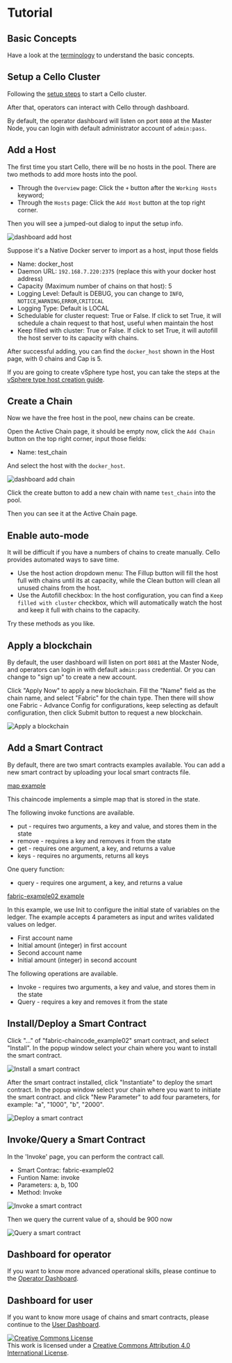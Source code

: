 # Tutorial


## Basic Concepts

Have a look at the [terminology](./terminology.md) to understand the basic concepts.

## Setup a Cello Cluster

Following the [setup steps](./setup.md) to start a Cello cluster.

After that, operators can interact with Cello through dashboard.

By default, the operator dashboard will listen on port `8080` at the Master Node, you can login with default administrator account of `admin:pass`.

## Add a Host

The first time you start Cello, there will be no hosts in the pool. There are two methods to add more hosts into the pool.

* Through the `Overview` page: Click the `+` button after the `Working Hosts` keyword;
* Through the `Hosts` page: Click the `Add Host` button at the top right corner.

Then you will see a jumped-out dialog to input the setup info.

![dashboard add host](imgs/tutorial_add_host.png)

Suppose it's a Native Docker server to import as a host, input those fields

* Name: docker_host
* Daemon URL: `192.168.7.220:2375` (replace this with your docker host address)
* Capacity (Maximum number of chains on that host): 5
* Logging Level: Default is DEBUG, you can change to `INFO`, `NOTICE`,`WARNING`,`ERROR`,`CRITICAL`
* Logging Type: Default is LOCAL
* Schedulable for cluster request: True or False. If click to set True, it will schedule a chain request to that host, useful when maintain the host
* Keep filled with cluster: True or False. If click to set True, it will autofill the host server to its capacity with chains.

After successful adding, you can find the `docker_host` shown in the Host page, with 0 chains and Cap is 5.

If you are going to create vSphere type host, you can take the steps at the [vSphere type host creation guide](./setup_worker_vsphere.md).

## Create a Chain

Now we have the free host in the pool, new chains can be create.

Open the Active Chain page, it should be empty now, click the `Add Chain` button on the top right corner, input those fields:

* Name: test_chain

And select the host with the `docker_host`.

![dashboard add chain](imgs/tutorial_add_chain.png)

Click the create button to add a new chain with name `test_chain` into the pool.

Then you can see it at the Active Chain page.

## Enable auto-mode

It will be difficult if you have a numbers of chains to create manually. Cello provides automated ways to save time.

* Use the host action dropdown menu: The Fillup button will fill the host full with chains until its at capacity, while the Clean button will clean all unused chains from the host.
* Use the Autofill checkbox: In the host configuration, you can find a `Keep filled with cluster` checkbox, which will automatically watch the host and keep it full with chains to the capacity.

Try these methods as you like.

## Apply a blockchain

By default, the user dashboard will listen on port `8081` at the Master Node, and operators can login in with default `admin:pass` credential. Or you can change to "sign up" to create a new account.

Click "Apply Now" to apply a new blockchain. Fill the "Name" field as the chain name, and select "Fabric" for the chain type. Then there will show one Fabric - Advance Config for configurations, keep selecting as default configuration, then click Submit button to request a new blockchain.

![Apply a blockchain](imgs/tutorial_apply_chain.png)

## Add a Smart Contract

By default, there are two smart contracts examples available. You can add a new smart contract by uploading your local smart contracts file.

[map example](https://github.com/hyperledger/cello/blob/master/user-dashboard/src/config-template/cc_code/examples/fabric/map/map.go)

This chaincode implements a simple map that is stored in the state.

The following invoke functions are available.

* put - requires two arguments, a key and value, and stores them in the state
* remove - requires a key and removes it from the state
* get - requires one argument, a key, and returns a value
* keys - requires no arguments, returns all keys

One query function:
* query - requires one argument, a key, and returns a value

[fabric-example02 example](https://github.com/hyperledger/cello/blob/master/user-dashboard/src/config-template/cc_code/examples/fabric/chaincode_example02/chaincode_example02.go)

In this example, we use Init to configure the initial state of variables on the ledger. The example accepts 4 parameters as input and writes validated values on ledger.

* First account name
* Initial amount (integer) in first account
* Second account name
* Initial amount (integer) in second account

The following operations are available.

* Invoke - requires two arguments, a key and value, and stores them in the state
* Query - requires a key and removes it from the state

## Install/Deploy a Smart Contract

Click "..." of "fabric-chaincode_example02" smart contract, and select "Install". In the popup window select your chain where you want to install the smart contract.

![Install a smart contract](imgs/tutorial_install_contract.png)

After the smart contract installed, click "Instantiate" to deploy the smart contract. In the popup window select your chain where you want to initiate the smart contract. and click "New Parameter" to add four parameters, for example: "a", "1000", "b", "2000".

![Deploy a smart contract](imgs/tutorial_deploy_contract.png)

## Invoke/Query a Smart Contract

In the 'Invoke' page, you can perform the contract call.

* Smart Contrac: fabric-example02
* Funtion Name: invoke
* Parameters: a, b, 100
* Method: Invoke

![Invoke a smart contract](imgs/tutorial_invoke_contract.png)

Then we query the current value of a, should be 900 now

![Query a smart contract](imgs/tutorial_query_contract.png)


## Dashboard for operator

If you want to know more advanced operational skills, please continue to the [Operator Dashboard](./dashboard_operator.md).

## Dashboard for user

If you want to know more usage of chains and smart contracts, please continue to the [User Dashboard](./dashboard_user.md).

<a rel="license" href="http://creativecommons.org/licenses/by/4.0/"><img alt="Creative Commons License" style="border-width:0" src="https://i.creativecommons.org/l/by/4.0/88x31.png" /></a><br />This work is licensed under a <a rel="license" href="http://creativecommons.org/licenses/by/4.0/">Creative Commons Attribution 4.0 International License</a>.
